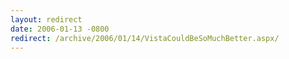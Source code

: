 ```yaml
---
layout: redirect
date: 2006-01-13 -0800
redirect: /archive/2006/01/14/VistaCouldBeSoMuchBetter.aspx/
---
```

